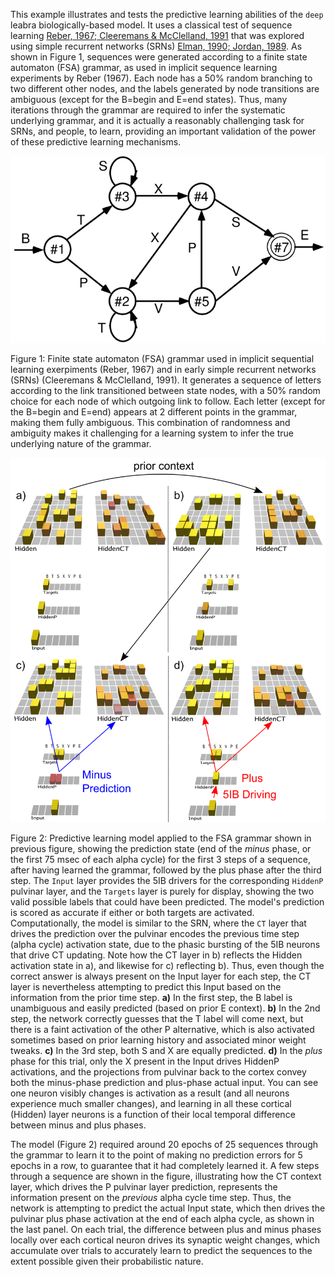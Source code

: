 This example illustrates and tests the predictive learning abilities of the `deep` leabra biologically-based model. It uses a classical test of sequence learning [Reber, 1967; Cleeremans & McClelland, 1991](#references) that was explored using simple recurrent networks (SRNs) [Elman, 1990; Jordan, 1989](#references).  As shown in Figure 1, sequences were generated according to a finite state automaton (FSA) grammar, as used in implicit sequence learning experiments by Reber (1967).  Each node has a 50% random branching to two different other nodes, and the labels generated by node transitions are ambiguous (except for the B=begin and E=end states).  Thus, many iterations through the grammar are required to infer the systematic underlying grammar, and it is actually a reasonably challenging task for SRNs, and people, to learn, providing an important validation of the power of these predictive learning mechanisms.

<img src="fig_reber_grammar_fsa.png" alt="Reber FSA Grammar"  width="640" />

Figure 1: Finite state automaton (FSA) grammar used in implicit sequential learning exerpiments (Reber, 1967) and in early simple recurrent networks (SRNs) (Cleeremans \& McClelland, 1991).  It generates a sequence of letters according to the link transitioned between state nodes, with a 50\% random choice for each node of which outgoing link to follow.  Each letter (except for the B=begin and E=end) appears at 2 different points in the grammar, making them fully ambiguous.  This combination of randomness and ambiguity makes it challenging for a learning system to infer the true underlying nature of the grammar.

<img src="fig_deepleabra_fsa_net_3steps.png" alt="Three steps of network predicting FSA Grammar"  width="640" />


Figure 2: Predictive learning model applied to the FSA grammar shown in previous figure, showing the prediction state (end of the *minus* phase, or the first 75 msec of each alpha cycle) for the first 3 steps of a sequence, after having learned the grammar, followed by the plus phase after the third step.  The `Input` layer provides the 5IB drivers for the corresponding `HiddenP` pulvinar layer, and the `Targets` layer is purely for display, showing the two valid possible labels that could have been predicted.  The model's prediction is scored as accurate if either or both targets are activated.  Computationally, the model is similar to the SRN, where the `CT` layer that drives the prediction over the pulvinar encodes the previous time step (alpha cycle) activation state, due to the phasic bursting of the 5IB neurons that drive CT updating.  Note how the CT layer in b) reflects the Hidden activation state in a), and likewise for c) reflecting b).  Thus, even though the correct answer is always present on the Input layer for each step, the CT layer is nevertheless attempting to predict this Input based on the information from the prior time step.  **a)** In the first step, the B label is unambiguous and easily predicted (based on prior E context). **b)** In the 2nd step, the network correctly guesses that the T label will come next, but there is a faint activation of the other P alternative, which is also activated sometimes based on prior learning history and associated minor weight tweaks.  **c)** In the 3rd step, both S and X are equally predicted.  **d)** In the *plus* phase for this trial, only the X present in the Input  drives HiddenP activations, and the projections from pulvinar back to the cortex convey both the minus-phase prediction and plus-phase actual input.  You can see one neuron visibly changes is activation as a result (and all neurons experience much smaller changes), and learning in all these cortical (Hidden) layer neurons is a function of their local temporal difference between minus and plus phases.

The model (Figure 2) required around 20 epochs of 25 sequences through the grammar to learn it to the point of making no prediction errors for 5 epochs in a row, to guarantee that it had completely learned it.  A few steps through a sequence are shown in the figure, illustrating how the CT context layer, which drives the P pulvinar layer prediction, represents the information present on the *previous* alpha cycle time step.  Thus, the network is attempting to predict the actual Input state, which then drives the pulvinar plus phase activation at the end of each alpha cycle, as shown in the last panel.  On each trial, the difference between plus and minus phases locally over each cortical neuron drives its synaptic weight changes, which accumulate over trials to accurately learn to predict the sequences to the extent possible given their probabilistic nature.


